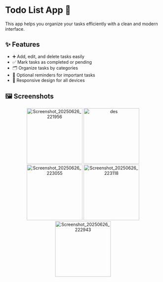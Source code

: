 # Todo List App 📝  
This app helps you organize your tasks efficiently with a clean and modern interface.

## ✨ Features

- ➕ Add, edit, and delete tasks easily
- ✅ Mark tasks as completed or pending
- 🗂️ Organize tasks by categories
- 🔔 Optional reminders for important tasks
- 📱 Responsive design for all devices

## 🖼️ Screenshots

<p align="center">
    <img src="https://github.com/user-attachments/assets/47aff211-ae3c-4d3a-8e7a-1c892fb241d8" alt="Screenshot_20250626_221956" width="180"/>
    <img src="https://github.com/user-attachments/assets/cd0f7cd8-753d-4db3-a3d9-4b461093076f" alt="des" width="180"/>
    <img src="https://github.com/user-attachments/assets/c96c515a-6018-41bf-8b42-30cfb8fcc5bc" alt="Screenshot_20250626_223055" width="180"/>
    <img src="https://github.com/user-attachments/assets/54366504-0fd6-4143-88fc-003318ad6d50" alt="Screenshot_20250626_223118" width="180"/>
    <img src="https://github.com/user-attachments/assets/bb024835-ad40-4054-896d-9536aa39ddc5" alt="Screenshot_20250626_222943" width="180"/>
</p>
